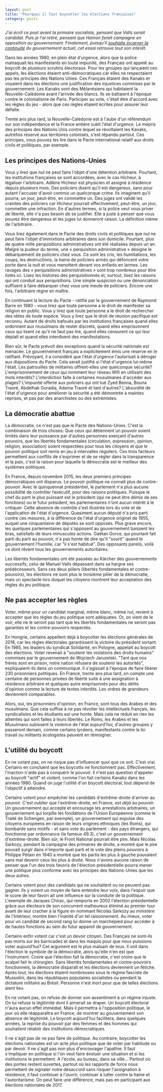 ```yaml
---
layout: post
title: "Pourquoi il faut boycotter les élections françaises"
category: posts
---
```


_J'ai écrit ce post avant la primaire socialiste, pensant que Valls serait candidat. Puis je l'ai retiré, pensant que Hamon ferait campagne en opposition au gouvernement. Finalement, puisqu'il [souhaite incarner la continuité](https://twitter.com/benoithamon/status/839802057670414336) du gouvernement actuel, cet essai retrouve tout son intérêt._

Dans les années 1980, en plein état d'urgence, alors que la police matraquait les manifestants en toute impunité, des Français ont appelé au boycott de plusieurs scrutins électoraux. Pour les groupes qui lançaient ces appels, les élections étaient anti-démocratiques car elles ne respectaient pas les principes des Nations Unies<note content="Lire à ce sujet [New Caledonia Votes to Remain French Territory](http://www.nytimes.com/1987/09/14/world/new-caledonia-votes-to-remain-french-territory.html) (1987) et [New Caledonians May Boycott Vote](http://www.nytimes.com/1985/08/26/world/new-caledonians-may-boycott-vote.html) (1985) dans le New-York Times. De manière frappante, on trouve peu d'archives donnant la parole aux Kanaks dans _Le Monde_. Je n'ai malheureusement pas trouvé de document rédigés directement par le Front de libération nationale kanak et socialiste sur ces boycotts, probablement parce que l'Office Culturel et Scientifique Kanak a été brûlé par les Blancs en 1986, d'après [Kanaky, un Bilan du Néo-Colonialisme](http://basseintensite.internetdown.org/IMG/pdf/kanakylight.pdf).">. Ces Français étaient des Kanaks et voyaient dans les élections une justification des injustices commises par le gouvernement. Les Kanaks sont des Mélanésiens qui habitaient la Nouvelle-Calédonie avant l'arrivée des blancs. Ils se battaient à l'époque contre le colonialisme de Paris. Participer au vote, c'était être d'accord avec les règles du jeu - alors que ces règles étaient écrites pour assurer leur défaite.

Trente ans plus tard, la Nouvelle-Calédonie est à l'aube d'un référendum sur son indépendance et la France entière subit l'état d'urgence. Le mépris des principes des Nations Unis contre lequel se révoltaient les Kanaks, autrefois réservé aux territoires colonisés<note content="La Nouvelle Calédonie est un territoire qui doit être décolonisé [d'après les Nations Unies](http://www.un.org/en/decolonization/nonselfgovterritories.shtml). C'est même, après le Sahara Occidental, le plus important d'entre eux.">, s'est répandu partout. Ces principes, vous pouvez les lire dans le Pacte international relatif aux droits civils et politiques, par exemple<note content="Disponible [sur le site des Nations Unies](http://www.ohchr.org/FR/ProfessionalInterest/Pages/CCPR.aspx).">. 

## Les principes des Nations-Unies

Vous y lirez que nul ne peut faire l'objet d'une détention arbitraire. Pourtant, les institutions françaises se sont accordées, avec le cas Hicheur, à légaliser l'arbitraire. Adlène Hicheur est physicien et assigné à résidence depuis plusieurs mois. Des policiers disent qu'il est dangereux, sans pour autant l'accuser d'avoir commis un quelconque crime. Ils imaginent qu'il pourra, un jour, peut-être, en commettre un. Des juges ont validé les craintes des policiers car Hicheur pourrait effectivement, peut-être, un jour, commettre une infraction<note content="_Libération_ a consacré [quelques articles](http://www.liberation.fr/france/2016/10/07/etat-d-urgence-le-physicien-adlene-hicheur-restera-assigne-a-residence_1520469) au sujet.">. En d'autres termes, si la police veut vous priver de liberté, elle n'a pas besoin de se justifier. Elle a juste à penser que vous pouvez être dangereux et les juges lui donneront raison. La définition même de l'arbitraire.

Vous lirez également dans le Pacte des droits civils et politiques que nul ne peut faire l'objet d'immixtions arbitraires dans son domicile. Pourtant, plus de quatre mille perquisitions administratives ont été réalisées depuis un an<note content="Chiffre trouvé dans _Le Figaro_: [L'état d'urgence «devrait être prolongé jusqu'à l'élection présidentielle»](http://www.lefigaro.fr/politique/le-scan/citations/2016/11/13/25002-20161113ARTFIG00070-valls-l-etat-d-urgence-devrait-etre-prolonge-jusqu-a-l-election-presidentielle.php).">. Malgré la pudeur du terme, une «&nbsp;perquisition administrative&nbsp;» désigne le débarquement de policiers chez vous. Ce sont les cris, les humiliations, les coups, les destructions, la haine de policiers armés qui défoncent votre porte dans la nuit et vous menottent devant vos enfants en larmes. Les ravages des «&nbsp;perquisitions administratives&nbsp;» sont trop nombreux pour être listés ici. Lisez les histoires des perquisitionnés et, surtout, lisez les raisons qui ont conduit aux perquisitions<note content="_Le Monde_ a agrégé plusieurs témoignages sur [un blog](http://delinquance.blog.lemonde.fr/) qui fut, au début de l'état d'urgence, tenu à jour. D'autres histoires sont disponibles sur [l'observatoire de l'état d'urgence de Toulouse](http://toulouse.etatdurgence.fr/).">. Une simple suspicion ou une dénonciation suffisent à faire débarquer chez vous une meute de policiers. Encore une fois, l'arbitraire règne en maître.

En continuant la lecture du Pacte - ratifié par le gouvernement de Raymond Barre en 1980 - vous lirez que toute personne a le droit de manifester sa religion en public. Vous y lirez que toute personne a le droit de rechercher des idées de toute espèce. Vous y lirez que le droit de réunion pacifique est reconnu. Autant de droits bafoués par les institutions françaises quand elles ordonnent aux musulmans de rester discrets<note content="La France compte plusieurs loi ouvertements anti-musulmanes, comme celle de mars 2004 sur le port de signes religieux dans les écoles ou celle sur la dissimulation du visage d'octobre 2010. Surtout, les arrêtés ministériels, préfectoraux et municipaux ciblant les musulmans ne se comptent plus. La palme revient à cet ancien administrateur colonial [appellant](http://www.bfmtv.com/societe/jean-pierre-chevenement-d-accord-pour-presider-la-fondation-pour-l-islam-de-france-1026191.html) en 2016 les musulmans à la discrétion, en contractiction directe avec le Pacte des Nations-Unies.">, quand elles emprisonnent ceux qui lisent ce qu'il ne faut pas lire<note content="Lire [Ardèche : Un homme condamné à deux ans de prison ferme pour consultation de site djihadiste](http://france3-regions.francetvinfo.fr/rhone-alpes/ardeche/ardeche-homme-condamne-deux-ans-prison-ferme-consultation-site-djihadiste-1144615.html).">, quand elles censurent ce qui leur déplaît<note content="Lire [Pourquoi Numerama intente un recours contre la censure d’Islamic-News](http://www.numerama.com/magazine/32554-pourquoi-numerama-intente-un-recours-contre-la-censure-d-islamic-news.html)."> et quand elles interdisent des manifestations<note content="Lire [Manifestations interdites : l’autre visage de l’état d’urgence](https://npa2009.org/communique/manifestations-interdites-lautre-visage-de-letat-durgence).">.

Bien sûr, le Pacte prévoit des exceptions quand la sécurité nationale est menacée. Le gouvernement français a explicitement émis une réserve en le ratifiant. Prévoyant, il a considéré que l'état d'urgence l'autorisait à déroger aux dispositions du Pacte<note content="Lire [ces réserves sur le site des Nations-Unis](https://treaties.un.org/Pages/ViewDetails.aspx?src=TREATY&mtdsg_no=IV-4&chapter=4&clang=_fr#EndDec).">. Cela serait justifié si l'état d'urgence lui-même l'était. Les patrouilles de militaires offrent-elles une quelconque sécurité? L'emprisonnement de ceux qui nomment leur réseau Wifi en utilisant des mots interdits?<note content="Lire [Dijon : il appelle sa box internet 'Daesh 21' et finit au tribunal ](http://www.bienpublic.com/edition-dijon-ville/2016/11/04/dijon-il-appelle-sa-box-daesh-21-et-finit-au-tribunal)."> L'interdiction faite à certaines musulmanes d'accéder aux plages? L'impunité offerte aux policiers qui ont tué Zyed Benna, Bouna Traoré, Abdelhak Goradia, Adama Traoré et tant d'autres?<note content="Effectivement, ces meurtres n'ont pas été autorisés par l'état d'urgence. Mais ils y sont liés, car ils - comme l'état d'urgence - montrent la volonté du personnel politique de ne pas opposer de contre-pouvoir à la police. Ce qui ne signifie pas non plus qu'ils cherchent à doter la police des moyens nécessaires à la réalisation de ses missions, mais c'est une autre affaire."> L'absurdité de l'état d'urgence pour améliorer la sécurité a été démontrée à maintes reprises, et pas par des anarchistes ou des extrémistes<note content="Lire et relire [Jacques Raillane](http://aboudjaffar.blog.lemonde.fr/2016/04/20/etat-de-routine/).">.

## La démocratie abattue

La démocratie, ce n'est pas que le Pacte des Nations-Unies. C'est la combinaison de trois choses: Que ceux qui détiennent un pouvoir soient limités dans leur puissance par d'autres personnes exerçant d'autres pouvoirs, que les libertés fondamentales (circulation, expression, opinion, religion, association) soient respectées pour tous les citoyens et que le pouvoir politique soit remis en jeu à intervalles réguliers<note content="Cette définition de la démocratie est celle donnée par Juan Linz dans _Totalitarian and Authoritarian Regimes_.">. Ces trois facteurs permettent aux conflits de s'exprimer et de se régler dans la transparence et la paix, c'est la raison pour laquelle la démocratie est le meilleur des systèmes politiques.

En France, depuis novembre 2015, les deux premiers principes démocratiques ont disparus. Le pouvoir politique ne connaît plus de contre-pouvoir. Avec le quinquennat présidentiel, le parlement n'a plus aucune possibilité de contrôler l’exécutif, pour des raisons politiques. Puisque le chef du parti le plus puissant est le président (qui ne peut être démis de ses fonctions) ou le futur président, les parlementaires n'ont aucun intérêt à le critiquer. Cette absence de contrôle s'est illustrée lors du vote et de l'application de l'état d'urgence. Quasiment aucun député n'a pris parti contre ces mesures, à la différence de l'état d'urgence originel de 1955, auquel une cinquantaine de députés se sont opposés<note content="Lisez le [discours de Robert Ballanger](http://lepcf.fr/IMG/article_PDF/1955-Quand-les-d-put-s-communistes-votaient-contre-l-tat-d-urgence_a2969.pdf) à l'Assemblée Nationale en 1955, qui s'insurge contre un régime qui 'donne au Gouvernement les bases légales pour supprimer toutes les libertés' et comparez avec celui d'un autre communiste, André Chassaigne, en 2015, qui [explique](http://www.humanite.fr/etat-durgence-le-discours-dandre-chassaigne-lassemblee-590246) piteusement que l'état d'urgence est 'fondé et nécessaire'.">. Plus grave encore, les quelques parlementaires qui s'opposent au gouvernement baissent les bras, satisfaits de leurs minuscules actions. Gaëtan Gorce, qui pourtant fait parti du parti au pouvoir, n'a pas honte de dire qu'il "sourit" quand le gouvernement l'humilie, car "il s'est habitué"<note content="Lire [Fichier TES : critique, le sénateur Gaëtan Gorce interdit de parole par le groupe PS](http://www.nextinpact.com/news/102162-fichier-tes-critique-senateur-gaetan-gorce-interdit-parole-par-groupe-ps.htm).">. Des opposants pareils, voilà ce dont rêvent tous les gouvernements autoritaires.

Les libertés fondamentales ont été passées au Kärcher des gouvernements successifs, celui de Manuel Valls dépassant dans sa hargne ses prédécesseurs. Sans ces deux piliers (libertés fondamentales et contre-pouvoirs), les élections ne sont plus le troisième pilier de la démocratie, mais un spectacle lors duquel les citoyens montrent leur acceptation des règles du jeu politique.

## Ne pas accepter les règles

Voter, même pour un candidat marginal, même blanc, même nul, revient à accepter que les règles du jeu politique sont adéquates. Or, on vient de le voir, elle ne le seront pas tant que les libertés fondamentales ne seront pas garanties et les contre-pouvoirs respectés.

En Hongrie, certains appellent déjà à boycotter les élections générales de 2018, car les règles électorales garantissent la victoire du président sortant<note content="L'appel au boycott [est lancé](http://budapestsentinel.com/interviews/former-osce-election-commissioner-calls-on-hungarian-opposition-to-boycott-2018-election/) par Sándor Szénási, un ancien responsable de l'OSCE. Un boycott a [déjà été organisé](https://www.yahoo.com/news/ngo-call-boycott-hungarian-vote-migrants-183149415.html) en 2016 lors d'un référendum considéré comme 'inhumain'.">. En 1985, les leaders du syndicat Solidarité, en Pologne, appelait au boycott des élections. Voter revenait à "soutenir les violations des droits humains" commises par le gouvernement de Wojciech Jaruzelski. "Tant que nos frères sont en prison, notre nation refusera de soutenir les autorités", expliquaient-ils dans un communiqué<note content="Lire [Poles Call For Election Boycott](http://articles.chicagotribune.com/1985-09-17/news/8503030104_1_human-rights-election-boycott-henryk-wujec).">. Il s'agissait à l'époque de faire libérer 230 prisonniers politiques. En France, trente ans plus tard, on compte une centaine de personnes privées de liberté suite à une assignation à résidence arbitraire et quelques autre emprisonnés pour des délits d'opinion comme la lecture de textes interdits. Les ordres de grandeurs deviennent comparables.

Alors, oui, les prisonniers d'opinion, en France, sont tous des Arabes et des musulmans. Que cela suffise à ne pas révolter les intellectuels français, les syndicalistes et les étudiants est une honte. Mais cela ne réduit en rien les atteintes qui sont faites à leurs libertés. Le Roms, les Arabes et les Musulmans subissent la violence de l'état aujourd'hui, d'autres groupes y passeront demain, comme certains lycéens, manifestants contre la loi travail ou militants écologistes peuvent en témoigner.

## L'utilité du boycott

En ne votant pas, on ne risque pas d'influencer quoi que ce soit. C'est vrai. Certains en concluent que les boycotts ne fonctionnent pas<note content="Lire [Election Boycotts Don’t Work](https://www.brookings.edu/opinions/election-boycotts-dont-work/).">. Effectivement, l'inaction n'aide pas à conquérir le pouvoir. Il n'est pas question d'appeler au boycott "actif" et violent, comme l'on fait certains Kanaks dans les années 1980. Quand on juge l'utilité d'un boycott électoral, tout dépend de l'objectif à atteindre.

Certains votent pour empêcher les candidats d'extrême-droite d'arriver au pouvoir. C'est oublier que l'extrême-droite, en France, est _déjà_ au pouvoir. Un gouvernement qui accepte et encourage les arrestations arbitraires, un gouvernement qui torpille les fondations de l'Union Européenne (comme le Traité de Schengen, par exemple), un gouvernement qui expulse des citoyens européens en raison de leurs origines ethniques (les Roms), qui bombarde sans motifs - et sans vote du parlement - des pays étrangers, qui fonctionne par ordonnance (le fameux 49.3), c'est un gouvernement d'extrême-droite<note content="[Dans un tweet](https://twitter.com/pierrehaski/status/807519203158855680), Pierre Haski écrit que _'dire cela, c'est ignorer ce qu'est l'extrême-droite'_. Il se trouve que l'extrême-droite est une notion qui accepte une multitude de définitions et pour laquelle il n'existe aucun consensus (lire [The war of words defining the extreme right party family](http://sci-hub.cc/10.1080/01402389608425132), de Cas Mudde). Je considère ici qu'une politique d'extrême-droite est une politique anti-intellectualiste, autoritaire, nationaliste, bélliqueuse et qui s'oppose aux principes démocratiques. Le gouvernement de Valls correspond bien à cette définition. Certains historiens, comme Michel Winock, ont des définitions très différentes (référence à un âge d'or passé, refus de l'héritage de 1789 etc.), qui se s'appliquent pas au gouvernement actuel. Je préfère parler d'autoritarisme (par opposition à démocratie et totalitarisme) selon la définition de Juan Linz, comme je l'ai fait dans [_La Logique de l'Autoritarisme_](http://blog.nkb.fr/la-logique-de-l-autoritarisme).">. Bien sûr, le Front National pourrait être pire. Mais Nicolas Sarkozy, pendant la campagne des primaires de droite, a montré que le pire pouvait surgir dans n'importe quel parti et le vote des pleins pouvoirs à Philippe Pétain en 1940 a montré que les partis les plus à gauche pouvaient sans mal devenir ceux les plus à droite. Nous n'avons aucune raison de penser que l'un des trois favoris de l'élection présidentielle pourra mener une politique plus conforme avec les principes des Nations-Unies que les deux autres.

Certains votent pour des candidats qui ne souhaitent ou ne peuvent pas gagner. Ils y voient un moyen de faire entendre leur voix, dans l'espoir que le score de leur favori ait une influence sur la conduite de la politique. L'exemple de Jacques Chirac, qui remporta en 2002 l'élection présidentielle grâce aux électeurs de son concurrent malheureux éliminé au premier tour avant de leur cracher à la figure en nommant Nicolas Sarkozy au ministère de l'Intérieur, montre bien l'inanité d'un tel raisonnement. Au mieux, voter pour un candidat de second rang lui donne un marchepied pour accéder à de hautes fonctions au sein du futur appareil de gouvernement<note content="L'influence politique - négligeable - de François Bayrou et Jean-Luc Mélenchon depuis leurs candidatures présidentielles est là pour le rappeler.">.

Certains enfin votent car c'est un devoir citoyen. Des Français ne sont-ils pas morts sur les barricades et dans les maquis pour que nous puissions voter aujourd'hui? Cet argument est le plus malsain de tous. Il voit dans l'élection le symbole de la démocratie, alors qu'elle n'en est que l'instrument. Croire que l'élection fait la démocratie, c'est croire que le scalpel fait le chirurgien. Sans libertés fondamentales et contre-pouvoirs fonctionnels, la démocratie disparaît et les élections deviennent un fétiche. Après tout, les élections étaient nombreuses sous le régime fasciste de Mussolini, dans les républiques populaires socialistes ou pendant la dictature militaire au Brésil. Personne n'est mort pour que de telles élections aient lieu.

En ne votant pas, on refuse de donner son assentiment à un régime injuste. On lui refuse la légitimité dont il aimerait se draper. Un boycott électoral n'aura aucun effet immédiat. Mais il permettra à l'opposition politique, le jour où elle réapparaîtra en France, de montrer au gouvernement son absence de légitimité. Le boycott aujourd'hui facilitera, dans quelques années, la reprise du pouvoir par des femmes et des hommes qui souhaitent rétablir des institutions démocratiques.

Il ne s'agit pas de ne pas faire de politique. Au contraire, boycotter les élections nationales est un acte _plus_ politique que de voter par habitude ou par devoir. Il ne s'agit pas non plus d'encourager l'apathie. Il faut s'impliquer en politique si l'on veut faire évoluer une situation et si les institutions le permettent. A l'école, au bureau, dans sa ville... Partout où des portes restent ouvertes, partout où les rapports de force nous permettent de signaler notre désaccord sans risquer l'assignation à résidence, il faut continuer à l'ouvrir, continuer à lutter contre la haine et l'autoritarisme. On peut faire une différence, mais pas en participant aux élections nationales de 2017.